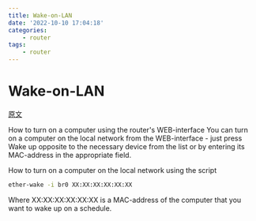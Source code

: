 ```yaml
---
title: Wake-on-LAN
date: '2022-10-10 17:04:18'
categories:
    - router
tags:
    - router
---
```


# Wake-on-LAN

[原文](https://bitbucket.org/padavan/rt-n56u/wiki/EN/CommonTips)

How to turn on a computer using the router's WEB-interface
You can turn on a computer on the local network from the WEB-interface - just press Wake up opposite to the necessary device from the list or by entering its MAC-address in the appropriate field.

How to turn on a computer on the local network using the script

```bash
ether-wake -i br0 XX:XX:XX:XX:XX:XX
```

Where XX:XX:XX:XX:XX:XX is a MAC-address of the computer that you want to wake up on a schedule.
